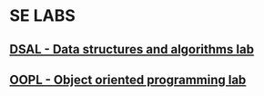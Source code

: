 # SE LABS
## [DSAL - Data structures and algorithms lab](https://github.com/Adwait47s/SE-LABS/tree/main/DSAL)
## [OOPL - Object oriented programming lab](https://github.com/Adwait47s/SE-LABS/tree/main/OPPL)

